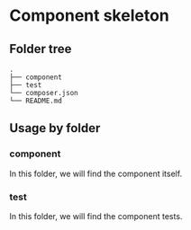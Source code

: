 # Component skeleton

## Folder tree

```
.
├── component
├── test
└── composer.json
└── README.md
```

## Usage by folder

### component

In this folder, we will find the component itself.

### test

In this folder, we will find the component tests.

